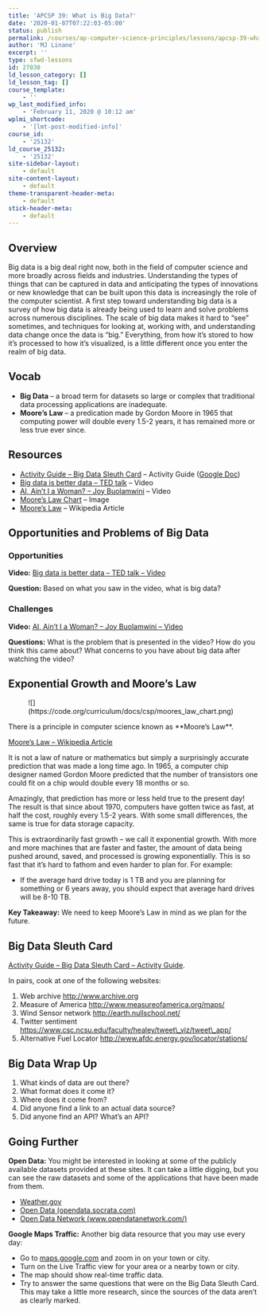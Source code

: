```yaml
---
title: 'APCSP 39: What is Big Data?'
date: '2020-01-07T07:22:03-05:00'
status: publish
permalink: /courses/ap-computer-science-principles/lessons/apcsp-39-what-is-big-data
author: 'MJ Linane'
excerpt: ''
type: sfwd-lessons
id: 27030
ld_lesson_category: []
ld_lesson_tag: []
course_template:
    - ''
wp_last_modified_info:
    - 'February 11, 2020 @ 10:12 am'
wplmi_shortcode:
    - '[lmt-post-modified-info]'
course_id:
    - '25132'
ld_course_25132:
    - '25132'
site-sidebar-layout:
    - default
site-content-layout:
    - default
theme-transparent-header-meta:
    - default
stick-header-meta:
    - default
---
```

Overview
--------

Big data is a big deal right now, both in the field of computer science and more broadly across fields and industries. Understanding the types of things that can be captured in data and anticipating the types of innovations or new knowledge that can be built upon this data is increasingly the role of the computer scientist. A first step toward understanding big data is a survey of how big data is already being used to learn and solve problems across numerous disciplines. The scale of big data makes it hard to “see” sometimes, and techniques for looking at, working with, and understanding data change once the data is “big.” Everything, from how it’s stored to how it’s processed to how it’s visualized, is a little different once you enter the realm of big data.

Vocab
-----

- **Big Data** – a broad term for datasets so large or complex that traditional data processing applications are inadequate.
- **Moore’s Law** – a predication made by Gordon Moore in 1965 that computing power will double every 1.5-2 years, it has remained more or less true ever since.

Resources
---------

- [Activity Guide – Big Data Sleuth Card](https://docs.google.com/document/d/1rGwDE3QzvLsiQHUfDz4n9JHjgEZBDqoQ--yleDXZm3s/export?format=pdf) – Activity Guide ([Google Doc](https://docs.google.com/document/d/1rGwDE3QzvLsiQHUfDz4n9JHjgEZBDqoQ--yleDXZm3s/copy))
- [Big data is better data – TED talk](https://www.ted.com/talks/kenneth_cukier_big_data_is_better_data) – Video
- [AI, Ain’t I a Woman? – Joy Buolamwini](https://youtu.be/QxuyfWoVV98) – Video
- [Moore’s Law Chart](https://drive.google.com/file/d/1Ff0o-IKnNrki7qRYL_756b1gfTydHVs0/view?usp=sharing) – Image
- [Moore’s Law](https://en.wikipedia.org/wiki/Moore%27s_law) – Wikipedia Article

Opportunities and Problems of Big Data
--------------------------------------

### Opportunities

**Video:** [Big data is better data – TED talk – Video](https://www.ted.com/talks/kenneth_cukier_big_data_is_better_data)

**Question:** Based on what you saw in the video, what is big data?

### Challenges

**Video:** [AI, Ain’t I a Woman? – Joy Buolamwini – Video](https://youtu.be/QxuyfWoVV98)

**Questions:** What is the problem that is presented in the video? How do you think this came about? What concerns to you have about big data after watching the video?

 Exponential Growth and Moore’s Law 
------------------------------------

<figure class="wp-block-image">![](https://code.org/curriculum/docs/csp/moores_law_chart.png)</figure>There is a principle in computer science known as **Moore’s Law**.

[Moore’s Law – Wikipedia Article](https://en.wikipedia.org/wiki/Moore%27s_law)

It is not a law of nature or mathematics but simply a surprisingly accurate prediction that was made a long time ago. In 1965, a computer chip designer named Gordon Moore predicted that the number of transistors one could fit on a chip would double every 18 months or so.

Amazingly, that prediction has more or less held true to the present day! The result is that since about 1970, computers have gotten twice as fast, at half the cost, roughly every 1.5-2 years. With some small differences, the same is true for data storage capacity.

This is extraordinarily fast growth – we call it exponential growth. With more and more machines that are faster and faster, the amount of data being pushed around, saved, and processed is growing exponentially. This is so fast that it’s hard to fathom and even harder to plan for. For example:

- If the average hard drive today is 1 TB and you are planning for something or 6 years away, you should expect that average hard drives will be 8-10 TB.

**Key Takeaway:** We need to keep Moore’s Law in mind as we plan for the future.

 Big Data Sleuth Card
---------------------

 [Activity Guide – Big Data Sleuth Card – Activity Guide](https://docs.google.com/document/d/1rGwDE3QzvLsiQHUfDz4n9JHjgEZBDqoQ--yleDXZm3s/edit?usp=sharing).

In pairs, cook at one of the following websites:

1. Web archive http://www.archive.org
2. Measure of America http://www.measureofamerica.org/maps/
3. Wind Sensor network http://earth.nullschool.net/
4. Twitter sentiment https://www.csc.ncsu.edu/faculty/healey/tweet\_viz/tweet\_app/
5. Alternative Fuel Locator http://www.afdc.energy.gov/locator/stations/

Big Data Wrap Up
----------------

1. What kinds of data are out there?
2. What format does it come it?
3. Where does it come from?
4. Did anyone find a link to an actual data source?
5. Did anyone find an API? What’s an API?

Going Further
-------------

**Open Data:** You might be interested in looking at some of the publicly available datasets provided at these sites. It can take a little digging, but you can see the raw datasets and some of the applications that have been made from them.

- [Weather.gov](http://weather.gov/)
- [Open Data (opendata.socrata.com)](http://opendata.socrata.com/)
- [Open Data Network (www.opendatanetwork.com/)](http://www.opendatanetwork.com/)

**Google Maps Traffic:** Another big data resource that you may use every day:

- Go to [maps.google.com](https://maps.google.com/) and zoom in on your town or city.
- Turn on the Live Traffic view for your area or a nearby town or city.
- The map should show real-time traffic data.
- Try to answer the same questions that were on the Big Data Sleuth Card. This may take a little more research, since the sources of the data aren’t as clearly marked.